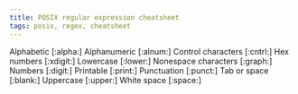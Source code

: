 ```yaml
---
title: POSIX regular expression cheatsheet
tags: posix, regex, cheatsheet
---
```


Alphabetic  [:alpha:]
Alphanumeric   [:alnum:]
Control characters   [:cntrl:]
Hex numbers    [:xdigit:]
Lowercase   [:lower:]
Nonespace characters    [:graph:]
Numbers  [:digit:]
Printable   [:print:]
Punctuation    [:punct:]
Tab or space   [:blank:]
Uppercase   [:upper:]
White space    [:space:]
